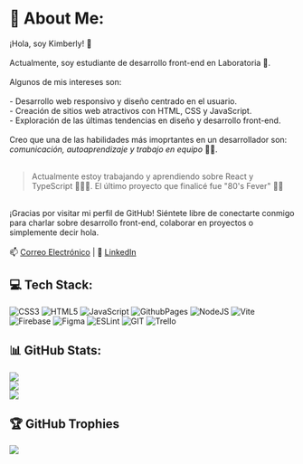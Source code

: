 # 💫 About Me:
¡Hola, soy Kimberly! 👋<br><br>Actualmente, soy estudiante de desarrollo front-end en Laboratoria 💛.<br><br>Algunos de mis intereses son:<br><br>- Desarrollo web responsivo y diseño centrado en el usuario.<br>- Creación de sitios web atractivos con HTML, CSS y JavaScript.<br>- Exploración de las últimas tendencias en diseño y desarrollo front-end.<br><br>Creo que una de las habilidades más imoprtantes en un desarrollador son: *comunicación, autoaprendizaje y trabajo en equipo* 💪🏻.<br><br>

>  Actualmente estoy trabajando y aprendiendo sobre React y TypeScript 👩🏻‍💻. El último proyecto que finalicé fue "80's Fever" 🕺🏻

<br>¡Gracias por visitar mi perfil de GitHub! Siéntete libre de conectarte conmigo para charlar sobre desarrollo front-end, colaborar en proyectos o simplemente decir hola.<br><br>📫 [Correo Electrónico](kimveb1@gmail.com) | 💼 [LinkedIn](https://www.linkedin.com/in/kimberly-velezb/) 

## 💻 Tech Stack:
![CSS3](https://img.shields.io/badge/css3-%231572B6.svg?style=flat&logo=css3&logoColor=white) ![HTML5](https://img.shields.io/badge/html5-%23E34F26.svg?style=flat&logo=html5&logoColor=white) ![JavaScript](https://img.shields.io/badge/javascript-%23323330.svg?style=flat&logo=javascript&logoColor=%23F7DF1E) ![GithubPages](https://img.shields.io/badge/github%20pages-121013?style=flat&logo=github&logoColor=white) ![NodeJS](https://img.shields.io/badge/node.js-6DA55F?style=flat&logo=node.js&logoColor=white) ![Vite](https://img.shields.io/badge/vite-%23646CFF.svg?style=flat&logo=vite&logoColor=white) ![Firebase](https://img.shields.io/badge/Firebase-039BE5?style=flat&logo=Firebase&logoColor=white) ![Figma](https://img.shields.io/badge/figma-%23F24E1E.svg?style=flat&logo=figma&logoColor=white) ![ESLint](https://img.shields.io/badge/ESLint-4B3263?style=flat&logo=eslint&logoColor=white) ![GIT](https://img.shields.io/badge/Git-fc6d26?style=flat&logo=git&logoColor=white) ![Trello](https://img.shields.io/badge/Trello-%23026AA7.svg?style=flat&logo=Trello&logoColor=white)
## 📊 GitHub Stats:
![](https://github-readme-stats.vercel.app/api?username=kimmvb&theme=dracula&hide_border=false&include_all_commits=false&count_private=false)<br/>
![](https://github-readme-streak-stats.herokuapp.com/?user=kimmvb&theme=dracula&hide_border=false)<br/>
![](https://github-readme-stats.vercel.app/api/top-langs/?username=kimmvb&theme=dracula&hide_border=false&include_all_commits=false&count_private=false&layout=compact)

## 🏆 GitHub Trophies
![](https://github-profile-trophy.vercel.app/?username=kimmvb&theme=dracula&no-frame=false&no-bg=false&margin-w=4)

<!-- Proudly created with GPRM ( https://gprm.itsvg.in ) -->

